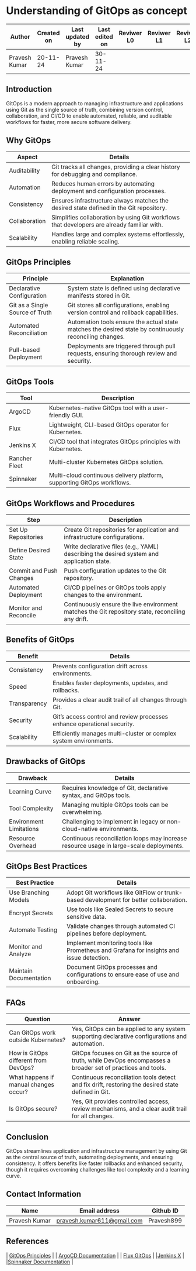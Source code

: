 # Understanding of GitOps as concept

| **Author** | **Created on** | **Last updated by** | **Last edited on** | **Reviwer L0** |**Reviwer L1** |**Reviwer L2** |
|------------|----------------|----------------------|---------------------|---------------|---------------|---------------|
| Pravesh Kumar      | 20-11-24      | Pravesh Kumar             | 30-11-24           |  | | |

## Introduction

GitOps is a modern approach to managing infrastructure and applications using Git as the single source of truth, combining version control, collaboration, and CI/CD to enable automated, reliable, and auditable workflows for faster, more secure software delivery.

## Why GitOps

|Aspect	| Details |
|----------|------------|
| Auditability  | Git tracks all changes, providing a clear history for debugging and compliance. |
| Automation	| Reduces human errors by automating deployment and configuration processes. |
| Consistency	| Ensures infrastructure always matches the desired state defined in the Git repository. |
| Collaboration	| Simplifies collaboration by using Git workflows that developers are already familiar with. | 
| Scalability	| Handles large and complex systems effortlessly, enabling reliable scaling. |

## GitOps Principles

| Principle	| Explanation |
|-------------|--------|
| Declarative Configuration |	System state is defined using declarative manifests stored in Git. |
| Git as a Single Source of Truth | 	Git stores all configurations, enabling version control and rollback capabilities. | 
| Automated Reconciliation |	Automation tools ensure the actual state matches the desired state by continuously reconciling changes. | 
| Pull-based Deployment | 	Deployments are triggered through pull requests, ensuring thorough review and security. |

## GitOps Tools

| Tool |	Description|
|----|------|
| ArgoCD	| Kubernetes-native GitOps tool with a user-friendly GUI. |
|Flux	| Lightweight, CLI-based GitOps operator for Kubernetes.|
|Jenkins X | 	CI/CD tool that integrates GitOps principles with Kubernetes. |
|Rancher Fleet	| Multi-cluster Kubernetes GitOps solution. |
|Spinnaker |	Multi-cloud continuous delivery platform, supporting GitOps workflows. |

## GitOps Workflows and Procedures

|Step	| Description| 
|-----|-----|
|Set Up Repositories	|Create Git repositories for application and infrastructure configurations.|
|Define Desired State|	Write declarative files (e.g., YAML) describing the desired system and application state.|
|Commit and Push Changes|	Push configuration updates to the Git repository.|
|Automated Deployment	|CI/CD pipelines or GitOps tools apply changes to the environment.|
|Monitor and Reconcile	|Continuously ensure the live environment matches the Git repository state, reconciling any drift.|

## Benefits of GitOps

|Benefit	|Details|
|---------|--------|
|Consistency	|Prevents configuration drift across environments.|
|Speed	|Enables faster deployments, updates, and rollbacks.|
|Transparency	|Provides a clear audit trail of all changes through Git.|
|Security|	Git’s access control and review processes enhance operational security.|
|Scalability	|Efficiently manages multi-cluster or complex system environments.|

## Drawbacks of GitOps

|Drawback|	Details|
|------|-------|
|Learning Curve	|Requires knowledge of Git, declarative syntax, and GitOps tools.|
|Tool Complexity	|Managing multiple GitOps tools can be overwhelming.|
|Environment Limitations	|Challenging to implement in legacy or non-cloud-native environments.|
|Resource Overhead	|Continuous reconciliation loops may increase resource usage in large-scale deployments.|

## GitOps Best Practices

|Best Practice|	Details|
|--------|--------|
|Use Branching Models	|Adopt Git workflows like GitFlow or trunk-based development for better collaboration.|
|Encrypt Secrets	|Use tools like Sealed Secrets to secure sensitive data.|
|Automate Testing	|Validate changes through automated CI pipelines before deployment.|
|Monitor and Analyze	|Implement monitoring tools like Prometheus and Grafana for insights and issue detection.|
|Maintain Documentation	|Document GitOps processes and configurations to ensure ease of use and onboarding.|

## FAQs

|Question	|Answer|
|----|--------|
|Can GitOps work outside Kubernetes?	|Yes, GitOps can be applied to any system supporting declarative configurations and automation.|
|How is GitOps different from DevOps?	|GitOps focuses on Git as the source of truth, while DevOps encompasses a broader set of practices and tools.|
|What happens if manual changes occur?	|Continuous reconciliation tools detect and fix drift, restoring the desired state defined in Git.|
|Is GitOps secure?	|Yes, Git provides controlled access, review mechanisms, and a clear audit trail for all changes.|

## Conclusion

GitOps streamlines application and infrastructure management by using Git as the central source of truth, automating deployments, and ensuring consistency. It offers benefits like faster rollbacks and enhanced security, though it requires overcoming challenges like tool complexity and a learning curve.


## Contact Information

| **Name** | **Email address**            | **Github ID**
|----------|-------------------------------|-------------------|
| Pravesh Kumar    |  pravesh.kumar611@gmail.com           | Pravesh899 |


## References


| [GitOps Principles](https://www.gitops.tech) |
| [ArgoCD Documentation](https://argo-cd.readthedocs.io) |
| [Flux GitOps](https://fluxcd.io) |
|[Jenkins X](https://jenkins-x.io) |
|[Spinnaker Documentation](https://spinnaker.io) |

